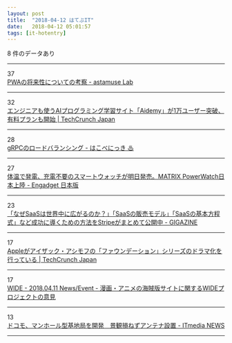 ```yaml
---
layout: post
title:  "2018-04-12 はてぶIT"
date:   2018-04-12 05:01:57
tags: [it-hotentry]
---
```

8 件のデータあり

<hr><div class="row">
<div class="col-1"><span class="badge badge-pill badge-success h2">37</span></div>
<div class="col-11"><a href='http://lab.astamuse.co.jp/entry/2018/04/11/114500' target='_blank'>PWAの将来性についての考察 - astamuse Lab</a></div>
</div>
<hr>
<div class="row">
<div class="col-1"><span class="badge badge-pill badge-success h2">32</span></div>
<div class="col-11"><a href='http://jp.techcrunch.com/2018/04/11/aidemy/' target='_blank'>エンジニアも使うAIプログラミング学習サイト「Aidemy」が1万ユーザー突破、有料プランも開始 | TechCrunch Japan</a></div>
</div>
<hr>
<div class="row">
<div class="col-1"><span class="badge badge-pill badge-success h2">28</span></div>
<div class="col-11"><a href='https://hakobe932.hatenablog.com/entry/2018/04/11/123000' target='_blank'>gRPCのロードバランシング - はこべにっき ♨</a></div>
</div>
<hr>
<div class="row">
<div class="col-1"><span class="badge badge-pill badge-success h2">27</span></div>
<div class="col-11"><a href='https://japanese.engadget.com/2018/04/11/matrix-powerwatch/' target='_blank'>体温で発電、充電不要のスマートウォッチが明日発売。MATRIX PowerWatch日本上陸 - Engadget 日本版</a></div>
</div>
<hr>
<div class="row">
<div class="col-1"><span class="badge badge-pill badge-success h2">23</span></div>
<div class="col-11"><a href='https://gigazine.net/news/20180411-stripe-saas-formula/' target='_blank'>「なぜSaaSは世界中に広がるのか？」「SaaSの販売モデル」「SaaSの基本方程式」など成功に導くための方法をStripeがまとめて公開中 - GIGAZINE</a></div>
</div>
<hr>
<div class="row">
<div class="col-1"><span class="badge badge-pill badge-success h2">17</span></div>
<div class="col-11"><a href='https://jp.techcrunch.com/2018/04/11/2018-04-10-apple-foundation-series/' target='_blank'>Appleがアイザック・アシモフの「ファウンデーション」シリーズのドラマ化を行っている | TechCrunch Japan</a></div>
</div>
<hr>
<div class="row">
<div class="col-1"><span class="badge badge-pill badge-success h2">17</span></div>
<div class="col-11"><a href='http://www.wide.ad.jp/News/2018/20180411.html' target='_blank'>WIDE - 2018.04.11 News/Event - 漫画・アニメの海賊版サイトに関するWIDEプロジェクトの意見</a></div>
</div>
<hr>
<div class="row">
<div class="col-1"><span class="badge badge-pill badge-success h2">13</span></div>
<div class="col-11"><a href='http://www.itmedia.co.jp/news/articles/1804/11/news118.html' target='_blank'>ドコモ、マンホール型基地局を開発　景観損ねずアンテナ設置 - ITmedia NEWS</a></div>
</div>
<hr>
